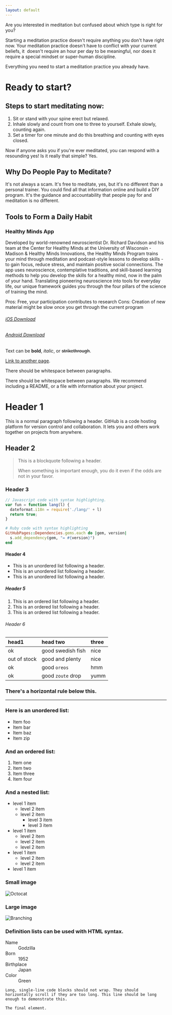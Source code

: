 ```yaml
---
layout: default
---
```


Are you interested in meditation but confused about which type is right for you? 

Starting a meditation practice doesn't require anything you don't have right now. Your meditation practice doesn't have to conflict with your current beliefs, it  doesn't require an hour per day to be meaningful, nor does it require a special mindset or super-human discipline. 

Everything you need to start a meditation practice you already have.

# Ready to start?

## Steps to start meditating now:
1. Sit or stand with your spine erect but relaxed.
2. Inhale slowly and count from one to three to yourself. Exhale slowly, counting again.
3. Set a timer for one minute and do this breathing and counting with eyes closed.

Now if anyone asks you if you're ever meditated, you can respond with a resounding yes! Is it really that simple? Yes. 

## Why Do People Pay to Meditate?
It's not always a scam. It's free to meditate, yes, but it's no different than a personal trainer. You could find all that information online and build a DIY program. It's the guidance and accountability that people pay for and meditation is no different.

## Tools to Form a Daily Habit

### Healthy Minds App
Developed by world-renowned neuroscientist Dr. Richard Davidson and his team at the Center for Healthy Minds at the University of Wisconsin - Madison & Healthy Minds Innovations, the Healthy Minds Program trains your mind through meditation and podcast-style lessons to develop skills - to gain focus, reduce stress, and maintain positive social connections. The app uses neuroscience, contemplative traditions, and skill-based learning methods to help you develop the skills for a healthy mind, now in the palm of your hand. Translating pioneering neuroscience into tools for everyday life, our unique framework guides you through the four pillars of the science of training the mind.

Pros: Free, your participation contributes to research
Cons: Creation of new material might be slow once you get through the current program

###### [iOS Download](./https://apps.apple.com/us/app/healthy-minds-program/id1326310617) 

###### [Android Download](./https://play.google.com/store/apps/details?id=com.healthyminds&hl=en_US)



Text can be **bold**, _italic_, or ~~strikethrough~~.

[Link to another page](./another-page.html).

There should be whitespace between paragraphs.

There should be whitespace between paragraphs. We recommend including a README, or a file with information about your project.

# Header 1

This is a normal paragraph following a header. GitHub is a code hosting platform for version control and collaboration. It lets you and others work together on projects from anywhere.

## Header 2

> This is a blockquote following a header.
>
> When something is important enough, you do it even if the odds are not in your favor.

### Header 3

```js
// Javascript code with syntax highlighting.
var fun = function lang(l) {
  dateformat.i18n = require('./lang/' + l)
  return true;
}
```

```ruby
# Ruby code with syntax highlighting
GitHubPages::Dependencies.gems.each do |gem, version|
  s.add_dependency(gem, "= #{version}")
end
```

#### Header 4

*   This is an unordered list following a header.
*   This is an unordered list following a header.
*   This is an unordered list following a header.

##### Header 5

1.  This is an ordered list following a header.
2.  This is an ordered list following a header.
3.  This is an ordered list following a header.

###### Header 6

| head1        | head two          | three |
|:-------------|:------------------|:------|
| ok           | good swedish fish | nice  |
| out of stock | good and plenty   | nice  |
| ok           | good `oreos`      | hmm   |
| ok           | good `zoute` drop | yumm  |

### There's a horizontal rule below this.

* * *

### Here is an unordered list:

*   Item foo
*   Item bar
*   Item baz
*   Item zip

### And an ordered list:

1.  Item one
1.  Item two
1.  Item three
1.  Item four

### And a nested list:

- level 1 item
  - level 2 item
  - level 2 item
    - level 3 item
    - level 3 item
- level 1 item
  - level 2 item
  - level 2 item
  - level 2 item
- level 1 item
  - level 2 item
  - level 2 item
- level 1 item

### Small image

![Octocat](https://github.githubassets.com/images/icons/emoji/octocat.png)

### Large image

![Branching](https://guides.github.com/activities/hello-world/branching.png)


### Definition lists can be used with HTML syntax.

<dl>
<dt>Name</dt>
<dd>Godzilla</dd>
<dt>Born</dt>
<dd>1952</dd>
<dt>Birthplace</dt>
<dd>Japan</dd>
<dt>Color</dt>
<dd>Green</dd>
</dl>

```
Long, single-line code blocks should not wrap. They should horizontally scroll if they are too long. This line should be long enough to demonstrate this.
```

```
The final element.
```
